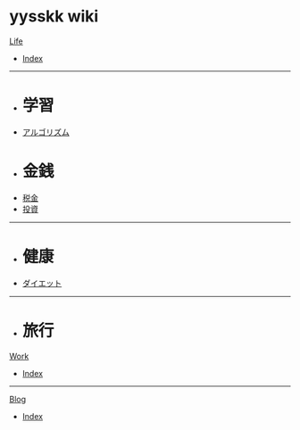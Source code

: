 # yysskk wiki

[Life]()

   - [Index](pages/life/index.md) 
  - - - -
   -  # 学習
   - [アルゴリズム](pages/life/learning/algorithm.md)
   - # 金銭
  - [税金](pages/life/money/tax.md)
  - [投資](pages/life/money/investment.md)
  - - - -
  - # 健康
  - [ダイエット](pages/life/health/diet.md)
  - - - -
  * # 旅行
    
[Work]()

  - [Index](pages/work/index.md)

- - - -
[Blog]()
  - [Index](pages/blog/index.md)
